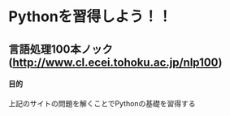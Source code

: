 # Pythonを習得しよう！！
## 言語処理100本ノック(http://www.cl.ecei.tohoku.ac.jp/nlp100)  
  
  
####  目的
上記のサイトの問題を解くことでPythonの基礎を習得する  


